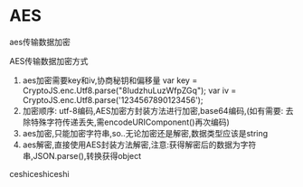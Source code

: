 # AES
aes传输数据加密

AES传输数据加密方式
1. aes加密需要key和iv,协商秘钥和偏移量
var key = CryptoJS.enc.Utf8.parse("8IudzhuLuzWfpZGq");
var iv = CryptoJS.enc.Utf8.parse('1234567890123456');
2. 加密顺序: utf-8编码,AES加密方封装方法进行加密,base64编码,(如有需要: 去除特殊字符传递丢失,需encodeURIComponent()再次编码)
3. aes加密,只能加密字符串,so..无论加密还是解密,数据类型应该是string
4. aes解密,直接使用AES封装方法解密,注意:获得解密后的数据为字符串,JSON.parse(),转换获得object


ceshiceshiceshi
